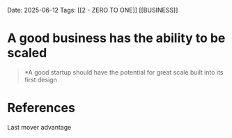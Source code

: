 Date: 2025-06-12
Tags: [[2 - ZERO TO ONE]] [[BUSINESS]] 

# A good business has the ability to be scaled

>*A good startup should have the potential for great scale built into its first design 
# References 
 Last mover advantage